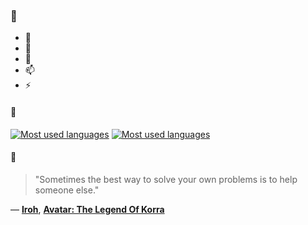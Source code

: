 ### 👋

- 🔭
- 🌱
- 💬
- 📫
- ⚡

#### 🧏

[![Most used languages](https://github-readme-stats-aynah.vercel.app/api/top-langs/?username=aynh&theme=solarized-dark&langs_count=6&layout=compact&hide_title=true)](https://github.com/anuraghazra/github-readme-stats#gh-dark-mode-only)
[![Most used languages](https://github-readme-stats-aynah.vercel.app/api/top-langs/?username=aynh&theme=solarized-light&langs_count=6&layout=compact&hide_title=true)](https://github.com/anuraghazra/github-readme-stats#gh-light-mode-only)

#### 💬

> "Sometimes the best way to solve your own problems is to help someone else."

&mdash; [**Iroh**](https://myanimelist.net/character.php?q=Iroh&cat=character), [**Avatar: The Legend Of Korra**](https://myanimelist.net/search/all?q=Avatar%3A%20The%20Legend%20Of%20Korra&cat=all)
